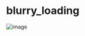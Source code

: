 # blurry_loading
![image](https://user-images.githubusercontent.com/16202265/172236382-76fc1d31-1737-4b53-97b7-63517a3ea488.png)
